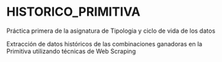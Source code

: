 # HISTORICO_PRIMITIVA
Práctica primera de la asignatura de Tipologia y ciclo de vida de los datos

Extracción de datos históricos de las combinaciones ganadoras en la Primitiva 
utilizando técnicas de Web Scraping
